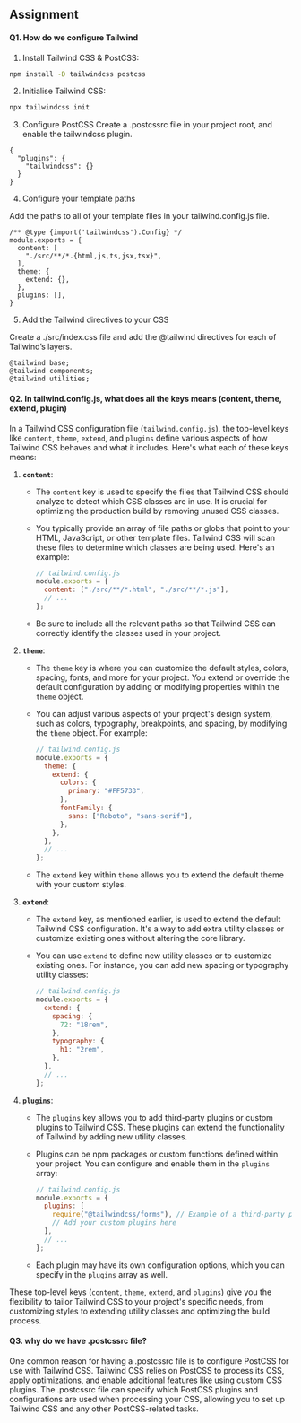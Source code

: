 ## Assignment

#### Q1. How do we configure Tailwind

1. Install Tailwind CSS & PostCSS:

```bash
npm install -D tailwindcss postcss
```

2. Initialise Tailwind CSS:

```bash
npx tailwindcss init
```

3. Configure PostCSS
   Create a .postcssrc file in your project root, and enable the tailwindcss plugin.

```
{
  "plugins": {
    "tailwindcss": {}
  }
}
```

4. Configure your template paths

Add the paths to all of your template files in your tailwind.config.js file.

```
/** @type {import('tailwindcss').Config} */
module.exports = {
  content: [
    "./src/**/*.{html,js,ts,jsx,tsx}",
  ],
  theme: {
    extend: {},
  },
  plugins: [],
}
```

5. Add the Tailwind directives to your CSS

Create a ./src/index.css file and add the @tailwind directives for each of Tailwind’s layers.

```
@tailwind base;
@tailwind components;
@tailwind utilities;
```

#### Q2. In tailwind.config.js, what does all the keys means (content, theme, extend, plugin)

In a Tailwind CSS configuration file (`tailwind.config.js`), the top-level keys like `content`, `theme`, `extend`, and `plugins` define various aspects of how Tailwind CSS behaves and what it includes. Here's what each of these keys means:

1. **`content`**:

   - The `content` key is used to specify the files that Tailwind CSS should analyze to detect which CSS classes are in use. It is crucial for optimizing the production build by removing unused CSS classes.

   - You typically provide an array of file paths or globs that point to your HTML, JavaScript, or other template files. Tailwind CSS will scan these files to determine which classes are being used. Here's an example:

     ```js
     // tailwind.config.js
     module.exports = {
       content: ["./src/**/*.html", "./src/**/*.js"],
       // ...
     };
     ```

   - Be sure to include all the relevant paths so that Tailwind CSS can correctly identify the classes used in your project.

2. **`theme`**:

   - The `theme` key is where you can customize the default styles, colors, spacing, fonts, and more for your project. You extend or override the default configuration by adding or modifying properties within the `theme` object.

   - You can adjust various aspects of your project's design system, such as colors, typography, breakpoints, and spacing, by modifying the `theme` object. For example:

     ```js
     // tailwind.config.js
     module.exports = {
       theme: {
         extend: {
           colors: {
             primary: "#FF5733",
           },
           fontFamily: {
             sans: ["Roboto", "sans-serif"],
           },
         },
       },
       // ...
     };
     ```

   - The `extend` key within `theme` allows you to extend the default theme with your custom styles.

3. **`extend`**:

   - The `extend` key, as mentioned earlier, is used to extend the default Tailwind CSS configuration. It's a way to add extra utility classes or customize existing ones without altering the core library.

   - You can use `extend` to define new utility classes or to customize existing ones. For instance, you can add new spacing or typography utility classes:

     ```js
     // tailwind.config.js
     module.exports = {
       extend: {
         spacing: {
           72: "18rem",
         },
         typography: {
           h1: "2rem",
         },
       },
       // ...
     };
     ```

4. **`plugins`**:

   - The `plugins` key allows you to add third-party plugins or custom plugins to Tailwind CSS. These plugins can extend the functionality of Tailwind by adding new utility classes.

   - Plugins can be npm packages or custom functions defined within your project. You can configure and enable them in the `plugins` array:

     ```js
     // tailwind.config.js
     module.exports = {
       plugins: [
         require("@tailwindcss/forms"), // Example of a third-party plugin
         // Add your custom plugins here
       ],
       // ...
     };
     ```

   - Each plugin may have its own configuration options, which you can specify in the `plugins` array as well.

These top-level keys (`content`, `theme`, `extend`, and `plugins`) give you the flexibility to tailor Tailwind CSS to your project's specific needs, from customizing styles to extending utility classes and optimizing the build process.

#### Q3. why do we have .postcssrc file?

One common reason for having a .postcssrc file is to configure PostCSS for use with Tailwind CSS. Tailwind CSS relies on PostCSS to process its CSS, apply optimizations, and enable additional features like using custom CSS plugins. The .postcssrc file can specify which PostCSS plugins and configurations are used when processing your CSS, allowing you to set up Tailwind CSS and any other PostCSS-related tasks.
